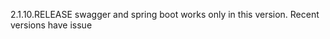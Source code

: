 

<version>2.1.10.RELEASE</version> 
swagger and spring boot works only in this version. Recent versions have issue

